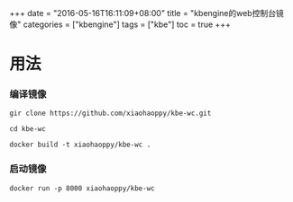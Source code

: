 +++
date = "2016-05-16T16:11:09+08:00"
title = "kbengine的web控制台镜像"
categories = ["kbengine"]
tags = ["kbe"]
toc = true
+++

# 用法
### 编译镜像
```
gir clone https://github.com/xiaohaoppy/kbe-wc.git

cd kbe-wc

docker build -t xiaohaoppy/kbe-wc .
```

### 启动镜像 

```
docker run -p 8000 xiaohaoppy/kbe-wc
```
